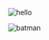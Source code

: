 ![hello](https://media.giphy.com/media/2kssRQ6M5ipP2/giphy.gif)

![batman](https://media.giphy.com/media/kg4e4Wksv20eY/giphy.gif)
